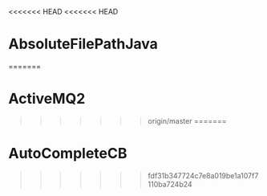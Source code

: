 <<<<<<< HEAD
<<<<<<< HEAD
# AbsoluteFilePathJava
=======
# ActiveMQ2
>>>>>>> origin/master
=======
# AutoCompleteCB
>>>>>>> fdf31b347724c7e8a019be1a107f7110ba724b24
